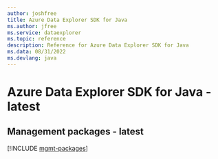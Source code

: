 ```yaml
---
author: joshfree
title: Azure Data Explorer SDK for Java
ms.author: jfree
ms.service: dataexplorer
ms.topic: reference
description: Reference for Azure Data Explorer SDK for Java
ms.data: 08/31/2022
ms.devlang: java
---
```

# Azure Data Explorer SDK for Java - latest

## Management packages - latest
[!INCLUDE [mgmt-packages](data-explorer-mgmt-index.md)]